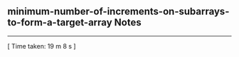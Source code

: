 <h2>minimum-number-of-increments-on-subarrays-to-form-a-target-array Notes</h2><hr>[ Time taken: 19 m 8 s ]